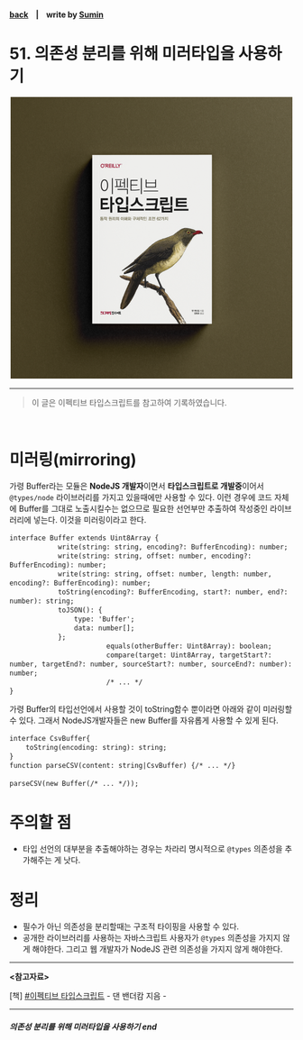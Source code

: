 #### [back](../../README.md) &nbsp;&nbsp; | &nbsp;&nbsp; write by [Sumin][sumin]

# 51. 의존성 분리를 위해 미러타입을 사용하기

<p align="center" style="width:500px; margin: 0 auto">
    <img src="../../image/main.png">
</p>

---

> 이 글은 이펙티브 타입스크립트를 참고하여 기록하였습니다.

<br>

# 미러링(mirroring)

가령 Buffer라는 모듈은 **NodeJS 개발자**이면서 **타입스크립트로 개발중**이어서 `@types/node` 라이브러리를 가지고 있을때에만 사용할 수 있다. 이런 경우에 코드 자체에 Buffer를 그대로 노출시킬수는 없으므로 필요한 선언부만 추출하여 작성중인 라이브러리에 넣는다. 이것을 미러링이라고 한다.

```tsx
interface Buffer extends Uint8Array {
            write(string: string, encoding?: BufferEncoding): number;
            write(string: string, offset: number, encoding?: BufferEncoding): number;
            write(string: string, offset: number, length: number, encoding?: BufferEncoding): number;
            toString(encoding?: BufferEncoding, start?: number, end?: number): string;
            toJSON(): {
                type: 'Buffer';
                data: number[];
            };
						equals(otherBuffer: Uint8Array): boolean;
						compare(target: Uint8Array, targetStart?: number, targetEnd?: number, sourceStart?: number, sourceEnd?: number): number;
						/* ... */
}
```

가령 Buffer의 타입선언에서 사용할 것이 toString함수 뿐이라면 아래와 같이 미러링할 수 있다. 그래서 NodeJS개발자들은 new Buffer를 자유롭게 사용할 수 있게 된다.

```tsx
interface CsvBuffer{
	toString(encoding: string): string;
}
function parseCSV(content: string|CsvBuffer) {/* ... */}

parseCSV(new Buffer(/* ... */));
```

# 주의할 점

- 타입 선언의 대부분을 추출해야하는 경우는 차라리 명시적으로 `@types` 의존성을 추가해주는 게 낫다.

# 정리

- 필수가 아닌 의존성을 분리할때는 구조적 타이핑을 사용할 수 있다.
- 공개한 라이브러리를 사용하는 자바스크립트 사용자가 `@types` 의존성을 가지지 않게 해야한다. 그리고 웹 개발자가 NodeJS 관련 의존성을 가지지 않게 해야한다.

---

<strong><참고자료></strong>

[책] [#이펙티브 타입스크립트][effective-typescript] - 댄 밴더캄 지음 -

---

##### 의존성 분리를 위해 미러타입을 사용하기 end

[effective-typescript]: https://www.aladin.co.kr/shop/wproduct.aspx?ItemId=273193135&start=slayer
[sangcho]: https://github.com/SangchoKim
[taeHyen]: https://github.com/Tap-Kim
[kangHyen]: https://github.com/NacreousCloud
[sumin]: https://github.com/ttumzzi